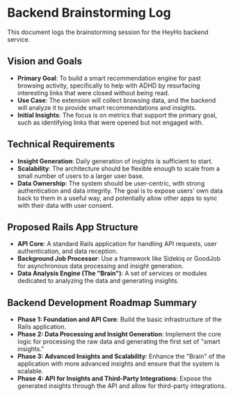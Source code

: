 # Backend Brainstorming Log

This document logs the brainstorming session for the HeyHo backend service.

## Vision and Goals

*   **Primary Goal**: To build a smart recommendation engine for past browsing activity, specifically to help with ADHD by resurfacing interesting links that were closed without being read.
*   **Use Case**: The extension will collect browsing data, and the backend will analyze it to provide smart recommendations and insights.
*   **Initial Insights**: The focus is on metrics that support the primary goal, such as identifying links that were opened but not engaged with.

## Technical Requirements

*   **Insight Generation**: Daily generation of insights is sufficient to start.
*   **Scalability**: The architecture should be flexible enough to scale from a small number of users to a larger user base.
*   **Data Ownership**: The system should be user-centric, with strong authentication and data integrity. The goal is to expose users' own data back to them in a useful way, and potentially allow other apps to sync with their data with user consent.

## Proposed Rails App Structure

*   **API Core**: A standard Rails application for handling API requests, user authentication, and data reception.
*   **Background Job Processor**: Use a framework like Sidekiq or GoodJob for asynchronous data processing and insight generation.
*   **Data Analysis Engine (The "Brain")**: A set of services or modules dedicated to analyzing the data and generating insights.

## Backend Development Roadmap Summary

*   **Phase 1: Foundation and API Core**: Build the basic infrastructure of the Rails application.
*   **Phase 2: Data Processing and Insight Generation**: Implement the core logic for processing the raw data and generating the first set of "smart insights."
*   **Phase 3: Advanced Insights and Scalability**: Enhance the "Brain" of the application with more advanced insights and ensure that the system is scalable.
*   **Phase 4: API for Insights and Third-Party Integrations**: Expose the generated insights through the API and allow for third-party integrations.
